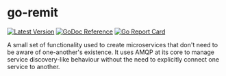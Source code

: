 # go-remit

[![Latest Version](https://img.shields.io/github/release/jpwilliams/go-remit.svg)](https://github.com/jpwilliams/go-remit/releases) [![GoDoc Reference](https://godoc.org/github.com/jpwilliams/go-remit?status.svg)](https://godoc.org/github.com/jpwilliams/go-remit) [![Go Report Card](https://goreportcard.com/badge/github.com/jpwilliams/go-remit)](https://goreportcard.com/report/github.com/jpwilliams/go-remit)

A small set of functionality used to create microservices that don't need to be aware of one-another's existence. It uses AMQP at its core to manage service discovery-like behaviour without the need to explicitly connect one service to another.
